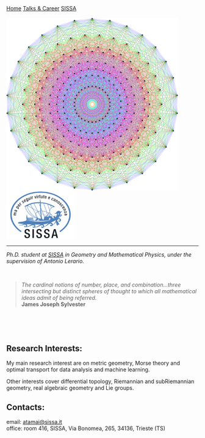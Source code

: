<!-- Here we duind the menu-->


<div class="container">
  <div class="center">

  <div class="topnav">
  <a href="https://aleetamai.github.io">Home</a>
  <a href="https://aleetamai.github.io/talks&carrer">Talks & Career</a>
  <a href="https://www.sissa.it">SISSA</a>
  </div>
  
  </div>
</div>






<br>

<img align="left" width="450" src="assets/Lie_groups.png" />

<img src="assets/sissalogo.png" width="180" />

-------

​_Ph.D. student at [SISSA](https://www.sissa.it) in Geometry and Mathematical Physics, under the supervision of Antonio Lerario._

<br>

>_The cardinal notions of number, place, and combination...three intersecting but distinct spheres of thought to which all mathematical ideas admit of being referred._
><br>
>**James Joseph Sylvester**

<br>
<br>
<br>

## Research Interests:
My main research interest are on metric geometry, Morse theory and optimal transport for data analysis and machine learning.   
                                                                                                                               
Other interests cover differential topology, Riemannian and subRiemannian geometry, real algebraic geometry and Lie groups.
  

## Contacts:

email:  atamai@sissa.it
<br>
office: room 416, SISSA, Via Bonomea, 265, 34136, Trieste (TS)





